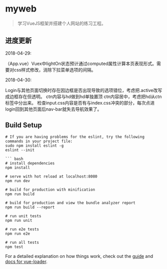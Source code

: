 # myweb

> 学习VueJS框架并搭建个人网站的练习工程。

## 进度更新

2018-04-29:

（App.vue）Vuex中lightOn状态预计通过computed属性计算本页表现形式。需要对css样式修改，消除下拉菜单选项的间隔。

2018-04-30:

Login与其他页面切换时存在因边框是否出现导致的选项错位，考虑把.active改写成边框存在但透明。
ctn内容与hd做到hd单独置顶 ctn内容居中，考虑把hd从ctn标签中分出来。
检查input.css内容是否有与index.css冲突的部分，每次点进login回到其他页面后nav-bar就失去导航效果了。

## Build Setup

```
# If you are having problems for the eslint, try the following commands in your project file:
sudo npm install eslint -g
eslint --init

``` bash
# install dependencies
npm install

# serve with hot reload at localhost:8080
npm run dev

# build for production with minification
npm run build

# build for production and view the bundle analyzer report
npm run build --report

# run unit tests
npm run unit

# run e2e tests
npm run e2e

# run all tests
npm test
```

For a detailed explanation on how things work, check out the [guide](http://vuejs-templates.github.io/webpack/) and [docs for vue-loader](http://vuejs.github.io/vue-loader).
